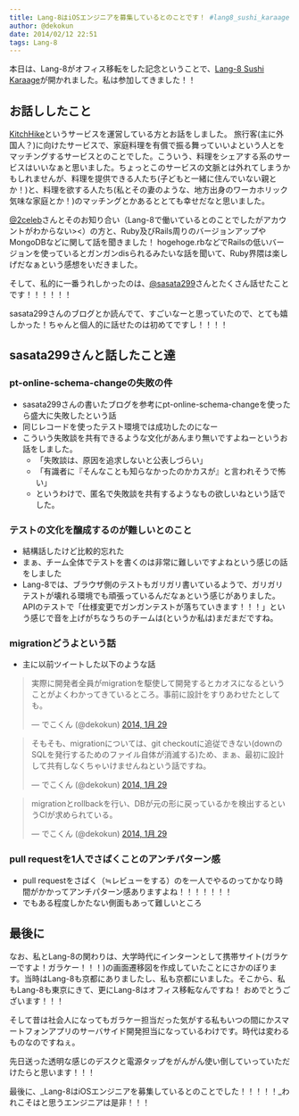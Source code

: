 ```yaml
---
title: Lang-8はiOSエンジニアを募集しているとのことです！ #lang8_sushi_karaage 及びささたつさんとお話しした技術的なこと
author: @dekokun
date: 2014/02/12 22:51
tags: Lang-8
---
```


本日は、Lang-8がオフィス移転をした記念ということで、[Lang-8 Sushi Karaage](http://www.zusaar.com/event/3497004)が開かれました。私は参加してきました！！

## お話ししたこと

[KitchHike](https://kitchhike.com/)というサービスを運営している方とお話をしました。
旅行客(主に外国人？)に向けたサービスで、家庭料理を有償で振る舞っていいよという人とをマッチングするサービスとのことでした。こういう、料理をシェアする系のサービスはいいなぁと思いました。ちょっとこのサービスの文脈とは外れてしまうかもしれませんが、料理を提供できる人たち(子どもと一緒に住んでいない親とか！)と、料理を欲する人たち(私とその妻のような、地方出身のワーカホリック気味な家庭とか！)のマッチングとかあるととても幸せだなと思いました。

[@2celeb](https://twitter.com/2celeb)さんとそのお知り合い（Lang-8で働いているとのことでしたがアカウントがわからない><）の方と、Ruby及びRails周りのバージョンアップやMongoDBなどに関して話を聞きました！
hogehoge.rbなどでRailsの低いバージョンを使っているとガンガンdisられるみたいな話を聞いて、Ruby界隈は楽しげだなぁという感想をいだきました。

そして、私的に一番うれしかったのは、[@sasata299](https://twitter.com/sasata29://twitter.com/sasata299)さんとたくさん話せたことです！！！！！！

sasata299さんのブログとか読んでて、すごいなーと思っていたので、とても嬉しかった！ちゃんと個人的に話せたのは初めてですし！！！！

## sasata299さんと話したこと達

### pt-online-schema-changeの失敗の件

- sasata299さんの書いたブログを参考にpt-online-schema-changeを使ったら盛大に失敗したという話
- 同じレコードを使ったテスト環境では成功したのになー
- こういう失敗談を共有できるような文化があんまり無いですよねーというお話をしました。
    - 「失敗談は、原因を追求しないと公表しづらい」
    - 「有識者に『そんなことも知らなかったのかカスが』と言われそうで怖い」
    - というわけで、匿名で失敗談を共有するようなもの欲しいねという話でした。

### テストの文化を醸成するのが難しいとのこと

- 結構話したけど比較的忘れた
- まぁ、チーム全体でテストを書くのは非常に難しいですよねという感じの話をしました
- Lang-8では、ブラウザ側のテストもガリガリ書いているようで、ガリガリテストが壊れる環境でも頑張っているんだなぁという感じがありました。APIのテストで「仕様変更でガンガンテストが落ちていきます！！！」という感じで音を上げがちなうちのチームは(というか私は)まだまだですね。

### migrationどうよという話

- 主に以前ツイートした以下のような話

<blockquote class="twitter-tweet" lang="ja"><p>実際に開発者全員がmigrationを駆使して開発するとカオスになるということがよくわかってきているところ。事前に設計をすりあわせたとしても。</p>&mdash; でこくん (@dekokun) <a href="https://twitter.com/dekokun/statuses/428513025587298305">2014, 1月 29</a></blockquote>
<script async src="//platform.twitter.com/widgets.js" charset="utf-8"></script>
<blockquote class="twitter-tweet" lang="ja"><p>そもそも、migrationについては、git checkoutに追従できない(downのSQLを発行するためのファイル自体が消滅する)ため、まぁ、最初に設計して共有しなくちゃいけませんねという話ですね。</p>&mdash; でこくん (@dekokun) <a href="https://twitter.com/dekokun/statuses/428516408121507840">2014, 1月 29</a></blockquote>
<script async src="//platform.twitter.com/widgets.js" charset="utf-8"></script>
<blockquote class="twitter-tweet" lang="ja"><p>migrationとrollbackを行い、DBが元の形に戻っているかを検出するというCIが求められている。</p>&mdash; でこくん (@dekokun) <a href="https://twitter.com/dekokun/statuses/428529335117443073">2014, 1月 29</a></blockquote>
<script async src="//platform.twitter.com/widgets.js" charset="utf-8"></script>

### pull requestを1人でさばくことのアンチパターン感

- pull requestをさばく（≒レビューをする）のを一人でやるのってかなり時間がかかってアンチパターン感ありますよね！！！！！！！
- でもある程度しかたない側面もあって難しいところ

## 最後に

なお、私とLang-8の関わりは、大学時代にインターンとして携帯サイト(ガラケーですよ！ガラケー！！！)の画面遷移図を作成していたことにさかのぼります。当時はLang-8も京都にありましたし、私も京都にいました。そこから、私もLang-8も東京にきて、更にLang-8はオフィス移転なんですね！
おめでとうございます！！！

そして昔は社会人になってもガラケー担当だった気がする私もいつの間にかスマートフォンアプリのサーバサイド開発担当になっているわけです。時代は変わるものなのですねぇ。

先日送った透明な感じのデスクと電源タップをがんがん使い倒していっていただけたらと思います！！！

最後に、_Lang-8はiOSエンジニアを募集しているとのことでした！！！！！_われこそはと思うエンジニアは是非！！！

